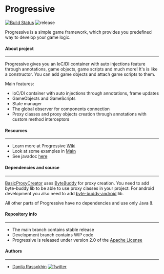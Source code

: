 # Progressive 
[![Build Status](https://app.travis-ci.com/CrissNamon/progressive.svg?branch=main)](https://app.travis-ci.com/CrissNamon/progressive) ![release](https://img.shields.io/github/v/release/crissnamon/progressive?include_prereleases)
<p>Progressive is a simple game framework, which provides you predefined way to develop your game logic.</p>

#### About project
___
<p>
Progressive gives you an IoC/DI container with auto injections feature through annotations, game objects, game scripts and much more! It's is like a constructor. You can add game objects and attach game scripts to them.

Main features:
- IoC/DI container with auto injections through annotations, frame updates
- GameObjects and GameScripts
- State manager
- The global observer for components connection
- Proxy classes and proxy objects creation through annotations with custom method interceptors
</p> 

#### Resources
___
* Learn more at Progressive [Wiki](https://github.com/CrissNamon/progressive/wiki)
* Look at some examples in [Main](https://github.com/CrissNamon/progressive/blob/main/src/main/java/ru/danilarassokhin/main/Main.java)
* See javadoc [here](https://crissnamon.github.io/progressive/)

#### Dependencies and source 
___

[BasicProxyCreator](https://github.com/CrissNamon/progressive/blob/main/src/main/java/ru/danilarassokhin/progressive/basic/BasicProxyCreator.java) uses [ByteBuddy](https://bytebuddy.net/) for proxy creation. You need to add byte-buddy lib to be able to use proxy classes in your project. For android development you also need to add [byte-buddy-android](https://github.com/raphw/byte-buddy/tree/master/byte-buddy-android) lib.
<p>All other parts of Progressive have no dependencies and use only Java 8.</p> 

#### Repository info
___
* The main branch contains stable release
* Development branch contains WIP code
* Progressive is released under version 2.0 of the [Apache License](https://www.apache.org/licenses/LICENSE-2.0)

#### Authors
___
* [Danila Rassokhin](https://gihub.com/crissnamon) [![Twitter](https://img.shields.io/twitter/follow/kpekepsalt?style=social)](https://twitter.com/kpekepsalt)